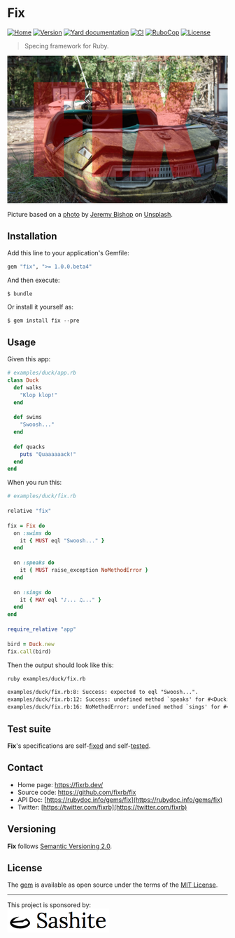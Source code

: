 # Fix

[![Home](https://img.shields.io/badge/Home-fixrb.dev-00af8b)](https://fixrb.dev/)
[![Version](https://img.shields.io/github/v/tag/fixrb/fix?label=Version&logo=github)](https://github.com/fixrb/fix/releases)
[![Yard documentation](https://img.shields.io/badge/Yard-documentation-blue.svg?logo=github)](https://rubydoc.info/github/fixrb/fix/main)
[![CI](https://github.com/fixrb/fix/workflows/CI/badge.svg?branch=main)](https://github.com/fixrb/fix/actions?query=workflow%3Aci+branch%3Amain)
[![RuboCop](https://github.com/fixrb/fix/workflows/RuboCop/badge.svg?branch=main)](https://github.com/fixrb/fix/actions?query=workflow%3Arubocop+branch%3Amain)
[![License](https://img.shields.io/github/license/fixrb/fix?label=License&logo=github)](https://github.com/fixrb/fix/raw/main/LICENSE.md)

> Specing framework for Ruby.

![Fix](https://github.com/fixrb/fix/raw/main/img/fix.jpg)

Picture based on a [photo](https://unsplash.com/photos/ZExR8_-V2kM) by [Jeremy Bishop](https://unsplash.com/photos/KFIjzXYg1RM) on [Unsplash](https://unsplash.com/).

## Installation

Add this line to your application's Gemfile:

```ruby
gem "fix", ">= 1.0.0.beta4"
```

And then execute:

    $ bundle

Or install it yourself as:

    $ gem install fix --pre

## Usage

Given this app:

```ruby
# examples/duck/app.rb
class Duck
  def walks
    "Klop klop!"
  end

  def swims
    "Swoosh..."
  end

  def quacks
    puts "Quaaaaaack!"
  end
end
```

When you run this:

```ruby
# examples/duck/fix.rb

relative "fix"

fix = Fix do
  on :swims do
    it { MUST eql "Swoosh..." }
  end

  on :speaks do
    it { MUST raise_exception NoMethodError }
  end

  on :sings do
    it { MAY eql "♪... ♫..." }
  end
end

require_relative "app"

bird = Duck.new
fix.call(bird)

```

Then the output should look like this:

```sh
ruby examples/duck/fix.rb
```

```txt
examples/duck/fix.rb:8: Success: expected to eql "Swoosh...".
examples/duck/fix.rb:12: Success: undefined method `speaks' for #<Duck:0x00007fe3be868ea0>.
examples/duck/fix.rb:16: NoMethodError: undefined method `sings' for #<Duck:0x00007fe3be868ea0>.
```

## Test suite

__Fix__'s specifications are self-[fixed](https://github.com/fixrb/fix/blob/main/fix/) and self-[tested](https://github.com/fixrb/fix/blob/main/test/).

## Contact

* Home page: https://fixrb.dev/
* Source code: https://github.com/fixrb/fix
* API Doc: [https://rubydoc.info/gems/fix](https://rubydoc.info/gems/fix)
* Twitter: [https://twitter.com/fixrb](https://twitter.com/fixrb)

## Versioning

__Fix__ follows [Semantic Versioning 2.0](https://semver.org/).

## License

The [gem](https://rubygems.org/gems/fix) is available as open source under the terms of the [MIT License](https://github.com/fixrb/fix/raw/main/LICENSE.md).

***

<p>
  This project is sponsored by:<br />
  <a href="https://sashite.com/"><img
    src="https://github.com/fixrb/fix/raw/main/img/sashite.png"
    alt="Sashite" /></a>
</p>
